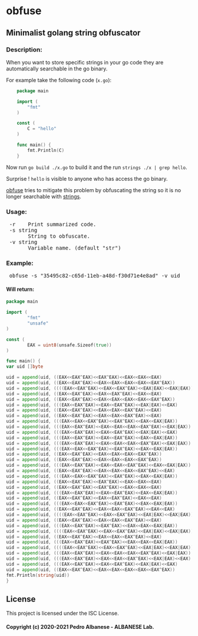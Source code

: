 # obfuse
## Minimalist golang string obfuscator 

### Description:
When you want to store specific strings in your go code they are automatically
searchable in the go binary.

For example take the following code (`x.go`):

```go
    package main

    import (
        "fmt"
    )

    const (
        C = "hello"
    )

    func main() {
        fmt.Println(C)
    }
```

Now run `go build ./x.go` to build it and the run `strings ./x | grep hello`.

Surprise ! `hello` is visible to anyone who has access the go binary.

[obfuse](https://github.com/pedroalbanese/obfuse) tries to mitigate this
problem by obfuscating the string so it is no longer searchable with
[strings](https://linux.die.net/man/1/strings).

### Usage:
<pre> -r    Print summarized code.
 -s string
       String to obfuscate.
 -v string
       Variable name. (default "str")</pre>

### Example:
<pre> obfuse -s "35495c82-c65d-11eb-a48d-f30d71e4e8ad" -v uid</pre>
#### Will return:
```go
package main

import (
        "fmt"
        "unsafe"
)

const (
        EAX = uint8(unsafe.Sizeof(true))
)

func main() {
var uid []byte

uid = append(uid, ((EAX<<EAX^EAX)<<EAX^EAX)<<EAX<<EAX<<EAX)
uid = append(uid, ((EAX<<EAX^EAX)<<EAX<<EAX<<EAX<<EAX<<EAX^EAX))
uid = append(uid, ((((EAX<<EAX^EAX)<<EAX<<EAX^EAX)<<EAX|EAX)<<EAX|EAX))
uid = append(uid, ((EAX<<EAX^EAX)<<EAX<<EAX^EAX)<<EAX<<EAX)
uid = append(uid, ((EAX<<EAX^EAX)<<EAX<<EAX<<EAX<<EAX<<EAX^EAX))
uid = append(uid, (((EAX<<EAX^EAX)<<EAX<<EAX^EAX)<<EAX|EAX)<<EAX)
uid = append(uid, ((EAX<<EAX^EAX)<<EAX<<EAX<<EAX^EAX)<<EAX)
uid = append(uid, ((EAX<<EAX^EAX)<<EAX<<EAX<<EAX^EAX)<<EAX)
uid = append(uid, (((EAX<<EAX<<EAX^EAX)<<EAX^EAX)<<EAX<<EAX|EAX))
uid = append(uid, (((EAX<<EAX^EAX)<<EAX<<EAX<<EAX<<EAX^EAX)<<EAX|EAX))
uid = append(uid, (((EAX<<EAX^EAX)<<EAX<<EAX^EAX)<<EAX|EAX)<<EAX)
uid = append(uid, (((EAX<<EAX^EAX)<<EAX<<EAX^EAX)<<EAX<<EAX|EAX))
uid = append(uid, (((EAX<<EAX^EAX)<<EAX<<EAX<<EAX<<EAX^EAX)<<EAX|EAX))
uid = append(uid, (((EAX<<EAX<<EAX^EAX)<<EAX^EAX)<<EAX<<EAX|EAX))
uid = append(uid, ((EAX<<EAX^EAX)<<EAX<<EAX<<EAX<<EAX^EAX))
uid = append(uid, ((EAX<<EAX^EAX)<<EAX<<EAX<<EAX<<EAX^EAX))
uid = append(uid, (((EAX<<EAX^EAX)<<EAX<<EAX<<EAX^EAX)<<EAX<<EAX|EAX))
uid = append(uid, ((EAX<<EAX^EAX)<<EAX<<EAX<<EAX<<EAX^EAX)<<EAX)
uid = append(uid, (((EAX<<EAX<<EAX^EAX)<<EAX^EAX)<<EAX<<EAX|EAX))
uid = append(uid, ((EAX<<EAX^EAX)<<EAX^EAX)<<EAX<<EAX<<EAX)
uid = append(uid, ((EAX<<EAX^EAX)<<EAX^EAX)<<EAX<<EAX<<EAX)
uid = append(uid, (((EAX<<EAX^EAX)<<EAX<<EAX^EAX)<<EAX<<EAX|EAX))
uid = append(uid, ((EAX<<EAX^EAX)<<EAX<<EAX^EAX)<<EAX<<EAX)
uid = append(uid, (((EAX<<EAX<<EAX^EAX)<<EAX^EAX)<<EAX<<EAX|EAX))
uid = append(uid, ((EAX<<EAX^EAX)<<EAX<<EAX<<EAX^EAX)<<EAX<<EAX)
uid = append(uid, ((((EAX<<EAX^EAX)<<EAX<<EAX^EAX)<<EAX|EAX)<<EAX|EAX))
uid = append(uid, ((EAX<<EAX^EAX)<<EAX<<EAX<<EAX^EAX)<<EAX)
uid = append(uid, (((EAX<<EAX^EAX)<<EAX^EAX)<<EAX<<EAX<<EAX|EAX))
uid = append(uid, ((((EAX<<EAX^EAX)<<EAX<<EAX^EAX)<<EAX|EAX)<<EAX|EAX))
uid = append(uid, ((EAX<<EAX^EAX)<<EAX<<EAX<<EAX^EAX)<<EAX)
uid = append(uid, (((EAX<<EAX^EAX)<<EAX^EAX)<<EAX<<EAX<<EAX|EAX))
uid = append(uid, ((((EAX<<EAX^EAX)<<EAX<<EAX^EAX)<<EAX|EAX)<<EAX|EAX))
uid = append(uid, (((EAX<<EAX^EAX)<<EAX<<EAX<<EAX<<EAX^EAX)<<EAX|EAX))
uid = append(uid, (((EAX<<EAX^EAX)<<EAX<<EAX<<EAX^EAX)<<EAX|EAX)<<EAX)
uid = append(uid, (((EAX<<EAX^EAX)<<EAX<<EAX^EAX)<<EAX|EAX)<<EAX)
uid = append(uid, ((EAX<<EAX^EAX)<<EAX<<EAX<<EAX<<EAX<<EAX^EAX))
fmt.Println(string(uid))
}
```
## License

This project is licensed under the ISC License.

#### Copyright (c) 2020-2021 Pedro Albanese - ALBANESE Lab.
